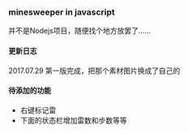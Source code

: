 ### minesweeper in javascript

并不是Nodejs项目，随便找个地方放罢了……    

#### 更新日志

2017.07.29 第一版完成，把那个素材图片换成了自己的

#### 待添加的功能

* 右键标记雷
* 下面的状态栏增加雷数和步数等等